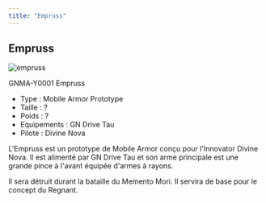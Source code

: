 ```yaml
---
title: "Empruss"
---
```


Empruss
-------

![empruss](/images/stories/saga/gundam00/mechas/s2/innovators/empruss.jpg)


GNMA-Y0001 Empruss


* Type : Mobile Armor Prototype
* Taille : ?
* Poids : ?
* Equipements : GN Drive Tau
* Pilote : Divine Nova


L'Empruss est un prototype de Mobile Armor conçu pour l'Innovator Divine Nova. Il est alimenté par GN Drive Tau et son arme principale est une grande pince à l'avant équipée d'armes à rayons.


Il sera détruit durant la bataille du Memento Mori. Il servira de base pour le concept du Regnant.

